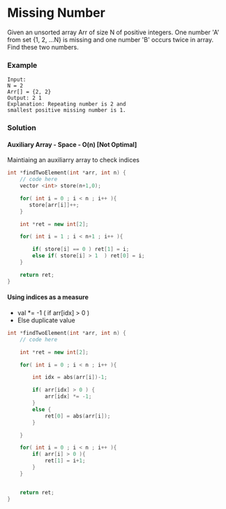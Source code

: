 # Missing Number 

Given an unsorted array Arr of size N of positive integers. One number 'A' from set {1, 2, …N} is missing and one number 'B' occurs twice in array. Find these two numbers.

### Example

```
Input:
N = 2
Arr[] = {2, 2}
Output: 2 1
Explanation: Repeating number is 2 and 
smallest positive missing number is 1.
```
### Solution 

#### Auxiliary Array - Space - O(n) [Not Optimal]

Maintiaing an auxiliarry array to check indices 

```cpp
int *findTwoElement(int *arr, int n) {
    // code here
    vector <int> store(n+1,0);

    for( int i = 0 ; i < n ; i++ ){
       store[arr[i]]++;
    }

    int *ret = new int[2];

    for( int i = 1 ; i < n+1 ; i++ ){

        if( store[i] == 0 ) ret[1] = i;
        else if( store[i] > 1  ) ret[0] = i; 
    }

    return ret;
}
```

#### Using indices as a measure

- val *= -1 ( if arr[idx] > 0 ) 
- Else duplicate value


```cpp
int *findTwoElement(int *arr, int n) {
    // code here

    int *ret = new int[2];

    for( int i = 0 ; i < n ; i++ ){

        int idx = abs(arr[i])-1;

        if( arr[idx] > 0 ) {
            arr[idx] *= -1;
        }
        else {
            ret[0] = abs(arr[i]);
        }

    }

    for( int i = 0 ; i < n ; i++ ){
        if( arr[i] > 0 ){
            ret[1] = i+1;
        }
    }


    return ret;
}
```

